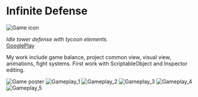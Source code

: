 # Infinite Defense
![Game icon](https://github.com/Aywi-style/InfiniteDefense/raw/main/Media/icon.png)

*Idle tower defense with tycoon elements.*  
[GooglePlay](https://play.google.com/store/apps/details?id=com.ZakiGames.InfinityDefence "Application page")

My work include game balance, project common view, visual view, animations, fight systems.
First work with ScriptableObject and Inspector editing.

![Game poster](https://github.com/Aywi-style/InfiniteDefense/raw/main/Media/img_1.png)
![Gameplay_1](https://github.com/Aywi-style/InfiniteDefense/raw/main/Media/img_2.png)
![Gameplay_2](https://github.com/Aywi-style/InfiniteDefense/raw/main/Media/img_3.png)
![Gameplay_3](https://github.com/Aywi-style/InfiniteDefense/raw/main/Media/img_4.png)
![Gameplay_4](https://github.com/Aywi-style/InfiniteDefense/raw/main/Media/img_5.png)
![Gameplay_5](https://github.com/Aywi-style/InfiniteDefense/raw/main/Media/img_6.png)
